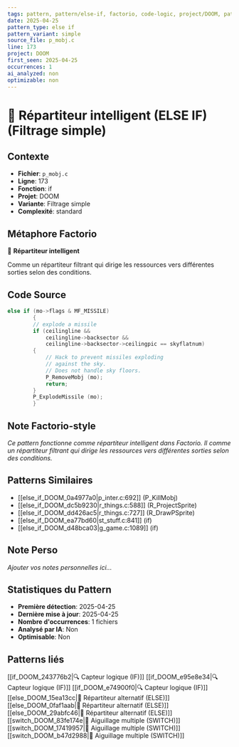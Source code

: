 ```yaml
---
tags: pattern, pattern/else-if, factorio, code-logic, project/DOOM, pattern/variant/simple
date: 2025-04-25
pattern_type: else if
pattern_variant: simple
source_file: p_mobj.c
line: 173
project: DOOM
first_seen: 2025-04-25
occurrences: 1
ai_analyzed: non
optimizable: non
---
```


# 🔄 Répartiteur intelligent (ELSE IF) (Filtrage simple)

## Contexte
- **Fichier**: `p_mobj.c`
- **Ligne**: 173
- **Fonction**: if
- **Projet**: DOOM
- **Variante**: Filtrage simple
- **Complexité**: standard

## Métaphore Factorio
🔄 **Répartiteur intelligent**

Comme un répartiteur filtrant qui dirige les ressources vers différentes sorties selon des conditions.

## Code Source
```c
else if (mo->flags & MF_MISSILE)
	    {
		// explode a missile
		if (ceilingline &&
		    ceilingline->backsector &&
		    ceilingline->backsector->ceilingpic == skyflatnum)
		{
		    // Hack to prevent missiles exploding
		    // against the sky.
		    // Does not handle sky floors.
		    P_RemoveMobj (mo);
		    return;
		}
		P_ExplodeMissile (mo);
	    }
```

## Note Factorio-style
*Ce pattern fonctionne comme répartiteur intelligent dans Factorio. Il comme un répartiteur filtrant qui dirige les ressources vers différentes sorties selon des conditions.*

## Patterns Similaires
- [[else_if_DOOM_0a4977a0|p_inter.c:692]] (P_KillMobj)
- [[else_if_DOOM_dc5b9230|r_things.c:588]] (R_ProjectSprite)
- [[else_if_DOOM_dd426ac5|r_things.c:727]] (R_DrawPSprite)
- [[else_if_DOOM_ea77bd60|st_stuff.c:841]] (if)
- [[else_if_DOOM_d48bca03|g_game.c:1089]] (if)

## Note Perso
*Ajouter vos notes personnelles ici...*

## Statistiques du Pattern
- **Première détection**: 2025-04-25
- **Dernière mise à jour**: 2025-04-25
- **Nombre d'occurrences**: 1 fichiers
- **Analysé par IA**: Non
- **Optimisable**: Non

## Patterns liés
[[if_DOOM_243776b2|🔍 Capteur logique (IF)]]
[[if_DOOM_e95e8e34|🔍 Capteur logique (IF)]]
[[if_DOOM_e74900f0|🔍 Capteur logique (IF)]]
[[else_DOOM_15ea13cc|🔀 Répartiteur alternatif (ELSE)]]
[[else_DOOM_0faf1aab|🔀 Répartiteur alternatif (ELSE)]]
[[else_DOOM_29abfc46|🔀 Répartiteur alternatif (ELSE)]]
[[switch_DOOM_83fe174e|🔀 Aiguillage multiple (SWITCH)]]
[[switch_DOOM_17419957|🔀 Aiguillage multiple (SWITCH)]]
[[switch_DOOM_b47d2988|🔀 Aiguillage multiple (SWITCH)]]

